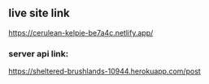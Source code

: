 ## live site link
https://cerulean-kelpie-be7a4c.netlify.app/

### server api link:
https://sheltered-brushlands-10944.herokuapp.com/post